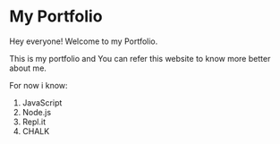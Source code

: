 # My Portfolio
Hey everyone! Welcome to my Portfolio.

This is my portfolio and You can refer this website to know more better about me.

For now i know:

1. JavaScript
1. Node.js
1. Repl.it
1. CHALK